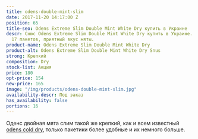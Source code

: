```yaml
---
title: odens-double-mint-slim
date: 2017-11-20 14:17:00 Z
position: 65
title-seo: Odens Extreme Slim Double Mint White Dry купить в Украине
descr: Снюс Odens Extreme Slim Double Mint White Dry купить в Украине. 22 мг никотинка,
  17 пакетов, приятный вкус мяты.
product-name: Odens Extreme Slim Double Mint White Dry
product-alt: Odens Extreme Slim Double Mint White Dry Snus
strong: Крепкий
composition: Dry
stock-list: Акция
price: 180
opt-price: 154
new-price: 165
image: "/img/products/odens-double-mint-slim.jpg"
availability-descr: Под заказ
has_availability: false
portions: 16
---
```


Оденс двойная мята слим такой же крепкий, как и всем известный [odens cold dry](/odens-cold-dry), только пакетики более удобные и их немного больше.